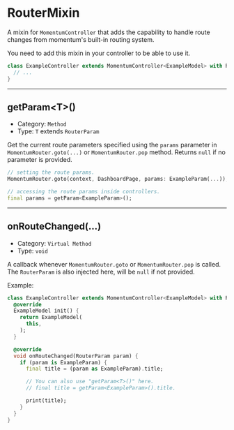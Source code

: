 # RouterMixin
A mixin for `MomentumController` that adds the capability to handle route changes from momentum's built-in routing system.

You need to add this mixin in your controller to be able to use it.

```dart
class ExampleController extends MomentumController<ExampleModel> with RouterMixin {
  // ...
}
```

<hr>

## getParam\<T\>()
- Category: `Method`
- Type: `T` extends `RouterParam`

Get the current route parameters specified using the `params` parameter in `MomentumRouter.goto(...)` or `MomentumRouter.pop` method. Returns `null` if no parameter is provided.
```dart
// setting the route params.
MomentumRouter.goto(context, DashboardPage, params: ExampleParam(...));

// accessing the route params inside controllers.
final params = getParam<ExampleParam>();
```

<hr>

## onRouteChanged(...)
- Category: `Virtual Method`
- Type: `void`

A callback whenever `MomentumRouter.goto` or `MomentumRouter.pop` is called. The `RouterParam` is also injected here, will be `null` if not provided.

Example:
```dart
class ExampleController extends MomentumController<ExampleModel> with RouterMixin {
  @override
  ExampleModel init() {
    return ExampleModel(
      this,
    );
  }

  @override
  void onRouteChanged(RouterParam param) {
    if (param is ExampleParam) {
      final title = (param as ExampleParam).title;

      // You can also use "getParam<T>()" here.
      // final title = getParam<ExampleParam>().title.

      print(title);
    }
  }
}
```